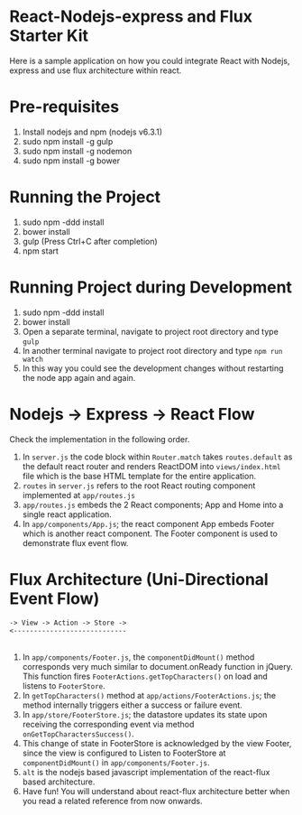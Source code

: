 # React-Nodejs-express and Flux Starter Kit

Here is a sample application on how you could integrate React with Nodejs, express and use flux architecture within react.

# Pre-requisites

1. Install nodejs and npm (nodejs v6.3.1)
2. sudo npm install -g gulp
3. sudo npm install -g nodemon
4. sudo npm install -g bower

# Running the Project

1. sudo npm -ddd install
2. bower install
3. gulp (Press Ctrl+C after completion)
4. npm start

# Running Project during Development

1. sudo npm -ddd install
2. bower install
3. Open a separate terminal, navigate to project root directory and type `gulp`
4. In another terminal navigate to project root directory and type `npm run watch`
5. In this way you could see the development changes without restarting the node app again and again. 

# Nodejs -> Express -> React Flow

Check the implementation in the following order. <br/>
1. In `server.js` the code block within `Router.match` takes `routes.default` as the default react router and renders ReactDOM into `views/index.html` file which is the base HTML template for the entire application. <br/>
2. `routes` in `server.js` refers to the root React routing component implemented at `app/routes.js` <br/>
3. `app/routes.js` embeds the 2 React components; App and Home into a single react application. <br/>
4. In `app/components/App.js`; the react component App embeds Footer which is another react component. The Footer component is used to demonstrate flux event flow. <br/>

# Flux Architecture (Uni-Directional Event Flow)

  `-> View -> Action -> Store ->`<br/>
  `<----------------------------`<br/><br/>
1. In `app/components/Footer.js`, the `componentDidMount()` method corresponds very much similar to document.onReady function in jQuery. This function fires `FooterActions.getTopCharacters()` on load and listens to `FooterStore`. <br/>
2. In `getTopCharacters()` method at `app/actions/FooterActions.js`; the method internally triggers either a success or failure event. <br/>
3. In `app/store/FooterStore.js`; the datastore updates its state upon receiving the corresponding event via method `onGetTopCharactersSuccess()`. <br/>
4. This change of state in FooterStore is acknowledged by the view Footer, since the view is configured to Listen to FooterStore at `componentDidMount()` in `app/components/Footer.js`. <br/>
5. `alt` is the nodejs based javascript implementation of the react-flux based architecture. <br/>
6. Have fun! You will understand about react-flux architecture better when you read a related reference from now onwards. <br/>
